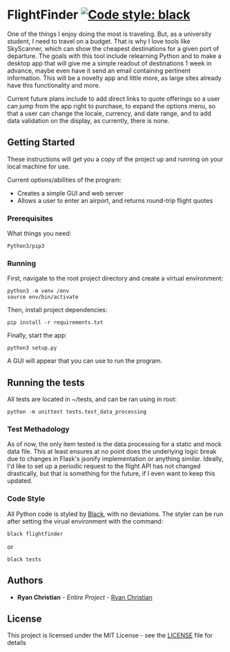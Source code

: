# FlightFinder [![Code style: black](https://img.shields.io/badge/code%20style-black-000000.svg)](https://github.com/ambv/black)

One of the things I enjoy doing the most is traveling. But, as a university student, I need to travel on a budget. That is why I love tools like SkyScanner, which can show the cheapest destinations for a given port of departure. The goals with this tool include relearning Python and to make a desktop app that will give me a simple readout of destinations 1 week in advance, maybe even have it send an email containing pertinent information. This will be a novelty app and little more, as large sites already have this functionality and more.

Current future plans include to add direct links to quote offerings so a user can jump from the app right to purchase, to expand the options menu, so that a user can change the locale, currency, and date range, and to add data validation on the display, as currently, there is none.

## Getting Started

These instructions will get you a copy of the project up and running on your local machine for use.

Current options/abilities of the program:

- Creates a simple GUI and web server
- Allows a user to enter an airport, and returns round-trip flight quotes

### Prerequisites

What things you need:

```
Python3/pip3
```

### Running

First, navigate to the root project directory and create a virtual environment:

```
python3 -m venv /env
source env/bin/activate
```

Then, install project dependencies:

```
pip install -r requirements.txt
```

Finally, start the app:

```
python3 setup.py
```

A GUI will appear that you can use to run the program.


## Running the tests

All tests are located in ~/tests, and can be ran using in root:

```
python -m unittest tests.test_data_processing
```

### Test Methadology

As of now, the only item tested is the data processing for a static and mock data file. This at least ensures at no point does the underlying logic break due to changes in Flask's jsonify implementation or anything similar. Ideally, I'd like to set up a periodic request to the flight API has not changed drastically, but that is something for the future, if I even want to keep this updated.

### Code Style

All Python code is styled by [Black](https://github.com/ambv/black), with no deviations. The styler can be run after setting the virual environment with the command:

```
black flightfinder
```

or 

```
black tests
```

## Authors

* **Ryan Christian** - *Entire Project* - [Ryan Christian](https://github.com/RyanChristian4427)

## License

This project is licensed under the MIT License - see the [LICENSE](LICENSE) file for details
